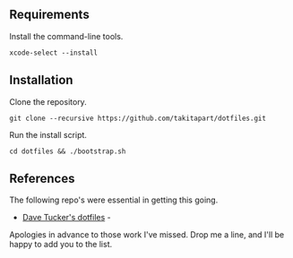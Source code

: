 ## Requirements ##



Install the command-line tools. 

    xcode-select --install

## Installation ##

Clone the repository.

    git clone --recursive https://github.com/takitapart/dotfiles.git

Run the install script.

    cd dotfiles && ./bootstrap.sh


## References ##

The following repo's were essential in getting this going. 

  - [Dave Tucker's dotfiles](https://github.com/dave-tucker/dotfiles) - 

Apologies in advance to those work I've missed. Drop me a line, and I'll 
be happy to add you to the list.

